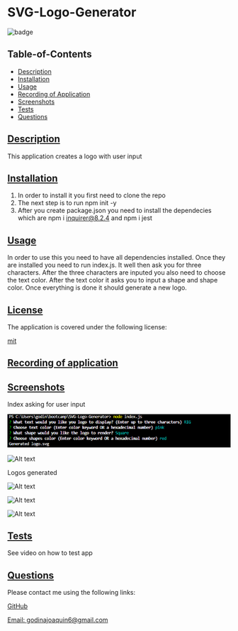   # SVG-Logo-Generator
  
  
  ![badge](https://img.shields.io/badge/license-mit-blue)
    

  ## Table-of-Contents

  * [Description](#description)
  * [Installation](#installation)
  * [Usage](#usage)
  * [Recording of Application](#recording-of-application)
  * [Screenshots](#screeshots)
  * [Tests](#tests)
  * [Questions](#questions)
  
  ## [Description](#table-of-contents)

  This application creates a logo with user input

  ## [Installation](#table-of-contents)

  1. In order to install it you first need to clone the repo 
  2. The next step is to run npm init -y 
  3. After you create package.json you need to install the dependecies which are npm i inquirer@8.2.4 and npm i jest 

  ## [Usage](#table-of-contents)

  In order to use this you need to have all dependencies installed. Once they are installed you need to run index.js. It well then ask you for three characters. After the three characters are inputed you also need to choose the text color. After the text color it asks you to input a shape and shape color. Once everything is done it should generate a new logo.  
  
  ## [License](#table-of-contents)

  The application is covered under the following license:

  [mit](https://choosealicense.com/licenses/mit)

  ## [Recording of application](#table-of-contents)

  

  ## [Screenshots](#table-of-contents)
  
  Index asking for user input

  ![Alt text](image.png)

  ![Alt text](image-2.png)

  Logos generated
  
  ![Alt text](image-3.png)

  ![Alt text](image-4.png)

  ![Alt text](image-5.png)
    
  ## [Tests](#table-of-contents)

  See video on how to test app

  ## [Questions](#table-of-contents)

  Please contact me using the following links:

  [GitHub](https://github.com/joaquingodina0)

  [Email: godinajoaquin6@gmail.com](mailto:godinajoaquin6@gmail.com)